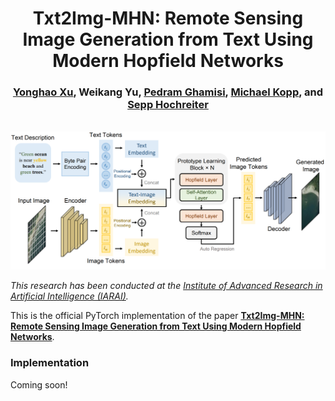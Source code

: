 <h1 align="center">Txt2Img-MHN: Remote Sensing Image Generation from Text Using Modern Hopfield Networks</h1>

<h3 align="center"> <a href="https://yonghaoxu.github.io/">Yonghao Xu</a>, Weikang Yu, <a href="https://www.ai4rs.com/">Pedram Ghamisi</a>, <a href="https://www.iarai.ac.at/people/michaelkopp/">Michael Kopp</a>,  and <a href="https://www.iarai.ac.at/people/sepphochreiter//">Sepp Hochreiter</a></h3>
<br


![](Figure/flowchart.png)

*This research has been conducted at the [Institute of Advanced Research in Artificial Intelligence (IARAI)](https://www.iarai.ac.at/).*
    
This is the official PyTorch implementation of the paper **[Txt2Img-MHN: Remote Sensing Image Generation from Text Using Modern Hopfield Networks](https://arxiv.org/abs/2208.04441)**.
    

### Implementation
Coming soon!
    
